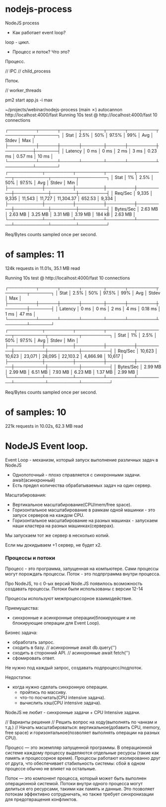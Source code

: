 # nodejs-process
NodeJS process

- Как работает event loop?

loop - цикл.

- Процесс и поток? Что это?

Процесс.

// IPC 
// child_process

Поток.

// worker_threads


pm2 start app.js -i max

~/projects/webinar/nodejs-process (main ✗) autocannon http://localhost:4000/fast
Running 10s test @ http://localhost:4000/fast
10 connections


┌─────────┬──────┬──────┬───────┬──────┬─────────┬─────────┬───────┐
│ Stat    │ 2.5% │ 50%  │ 97.5% │ 99%  │ Avg     │ Stdev   │ Max   │
├─────────┼──────┼──────┼───────┼──────┼─────────┼─────────┼───────┤
│ Latency │ 0 ms │ 0 ms │ 2 ms  │ 3 ms │ 0.23 ms │ 0.57 ms │ 10 ms │
└─────────┴──────┴──────┴───────┴──────┴─────────┴─────────┴───────┘
┌───────────┬─────────┬─────────┬─────────┬─────────┬───────────┬────────┬─────────┐
│ Stat      │ 1%      │ 2.5%    │ 50%     │ 97.5%   │ Avg       │ Stdev  │ Min     │
├───────────┼─────────┼─────────┼─────────┼─────────┼───────────┼────────┼─────────┤
│ Req/Sec   │ 9,335   │ 9,335   │ 11,543  │ 11,727  │ 11,304.37 │ 652.53 │ 9,334   │
├───────────┼─────────┼─────────┼─────────┼─────────┼───────────┼────────┼─────────┤
│ Bytes/Sec │ 2.63 MB │ 2.63 MB │ 3.25 MB │ 3.31 MB │ 3.19 MB   │ 184 kB │ 2.63 MB │
└───────────┴─────────┴─────────┴─────────┴─────────┴───────────┴────────┴─────────┘

Req/Bytes counts sampled once per second.
# of samples: 11

124k requests in 11.01s, 35.1 MB read


Running 10s test @ http://localhost:4000/fast
10 connections


┌─────────┬──────┬──────┬───────┬──────┬─────────┬───────┬───────┐
│ Stat    │ 2.5% │ 50%  │ 97.5% │ 99%  │ Avg     │ Stdev │ Max   │
├─────────┼──────┼──────┼───────┼──────┼─────────┼───────┼───────┤
│ Latency │ 0 ms │ 0 ms │ 2 ms  │ 4 ms │ 0.18 ms │ 1 ms  │ 47 ms │
└─────────┴──────┴──────┴───────┴──────┴─────────┴───────┴───────┘
┌───────────┬─────────┬─────────┬─────────┬─────────┬──────────┬──────────┬─────────┐
│ Stat      │ 1%      │ 2.5%    │ 50%     │ 97.5%   │ Avg      │ Stdev    │ Min     │
├───────────┼─────────┼─────────┼─────────┼─────────┼──────────┼──────────┼─────────┤
│ Req/Sec   │ 10,623  │ 10,623  │ 23,071  │ 28,095  │ 22,103.2 │ 4,866.98 │ 10,617  │
├───────────┼─────────┼─────────┼─────────┼─────────┼──────────┼──────────┼─────────┤
│ Bytes/Sec │ 2.99 MB │ 2.99 MB │ 6.51 MB │ 7.93 MB │ 6.23 MB  │ 1.37 MB  │ 2.99 MB │
└───────────┴─────────┴─────────┴─────────┴─────────┴──────────┴──────────┴─────────┘

Req/Bytes counts sampled once per second.
# of samples: 10

221k requests in 10.02s, 62.3 MB read






























# NodeJS Event loop.

Event Loop - механизм, который запуск выполнение различных задач в NodeJS

- Однопоточный - плохо справляется с синхронными задачи. await(асинхронный)
- Есть предел количества обрабатываемых задач на один сервер.

Масштабирования:

- Вертикальное масштабирование(CPU/mem/free space).
- Горизонтальное масштабирование в рамкам одной машинки - это запуск серверов на каждом CPU.
- Горизонтальное масштабирование на разных машинах - запускаем наши кластера на разных машинках(серверах).

Мы запускаем тот же сервер в несколько копий.

Если мы докидываем +1 сервер, не будет x2.

### Процессы и потоки

Процесс - это программа, запущенная на компьютере. Сами процессы могут порождать процессы.
Поток - это подпрграмма внутри процесса.

Про NodeJS, то с 0-ых версий Node.JS появилось возможность создавать процессы.
Потоки были использованы с версии 12-14

Процессы используют межпроцессорное взаимодействие.


















Приемущества:
- синхронные и асинхронные операции(блокирующие и не блокирующие операции для Event Loop).

Бизнес задача:
- обработать запрос.
- сходить в базу. // асинхронные await db.query('')
- сходить в сторонний API. // асинхронные await fetch('')
- сфомировать ответ.

Не нужно под каждый запрос, создавать подпроцесс/подпоток.

Недостатки:
- когда нужно сделать синхронную операции.
  - пройтись по массиву.
  - что-то посчитать(CPU intensive задача).
  - вычислить хэш(CPU intensive задача).

NodeJS не любит - синхронные задачи + CPU Intensive задачи.

// Варианты решения
// Решить вопрос на ходу(выполнять по чанкам и т.д.)
// Начать масштабироваться: вертикальное(добавить CPU, memory, free space) и горизонтальное(позволяет выполнять операции на разных CPU).


Процесс — это экземпляр запущенной программы. В операционной системе каждому процессу выделяются отдельные ресурсы (такие как память и процессорное время). Процессы работают изолированно друг от друга, что обеспечивает стабильность системы: сбой в одном процессе обычно не влияет на остальные.

Поток — это компонент процесса, который может быть выполнен операционной системой. Потоки внутри одного процесса могут делиться его ресурсами, такими как память и данные. Это позволяет потокам эффективно сотрудничать, но также требует синхронизации для предотвращения конфликтов.
